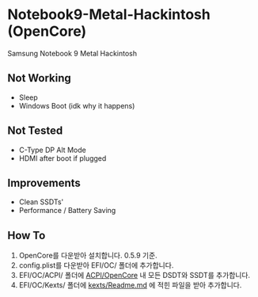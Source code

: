 # Notebook9-Metal-Hackintosh (OpenCore)
Samsung Notebook 9 Metal Hackintosh

## Not Working

- Sleep
- Windows Boot (idk why it happens)

## Not Tested

- C-Type DP Alt Mode
- HDMI after boot if plugged

## Improvements

- Clean SSDTs'
- Performance / Battery Saving

## How To

1. OpenCore를 다운받아 설치합니다. 0.5.9 기준.
1. config.plist를 다운받아 EFI/OC/ 폴더에 추가합니다.
1. EFI/OC/ACPI/ 폴더에 [ACPI/OpenCore](https://github.com/obbcth/Notebook9-Metal-Hackintosh/tree/master/ACPI/OpenCore) 내 모든 DSDT와 SSDT를 추가합니다.
1. EFI/OC/Kexts/ 폴더에 [kexts/Readme.md](https://github.com/obbcth/Notebook9-Metal-Hackintosh/tree/master/kexts) 에 적힌 파일을 받아 추가합니다.
